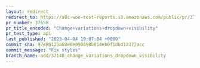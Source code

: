 ```yaml
---
layout: redirect
redirect_to: https://a8c-woo-test-reports.s3.amazonaws.com/public/pr/37558/api/index.html
pr_number: 37558
pr_title_encoded: "Change+variations+dropdown+visibility"
pr_test_type: api
last_published: "2023-04-04 19:07:04 +0000"
commit_sha: 97e80125a88e0e990898b014eb0f1dbd12377acc
commit_message: "Fix styles"
branch_name: add/37148_change_variations_dropdown_visibility
---
```

